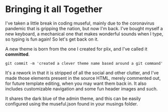 
[meta-date]: <> (2020-04-11T10:05:04.217Z)
[meta-branch]: <> (master)
[meta-commit]: <> (none)
[meta-user]: <> (Lee Nattress)

# Bringing it all Together

I've taken a little break in coding museful, mainly due to the coronavirus pandemic that is gripping the nation, but now I'm back. I've bought myself a new keyboard, a mechanical one that makes wonderful sounds when I type, so typing is fun again! So let's get back on it.

A new theme is born from the one I created for plix, and I've called it __committed__.

`git commit -m 'created a clever theme name based around a git command'`

It's a rework in that it is stripped of all the social and other clutter, and I've made those elements present in the source HTML, merely commented out, for future template editing, when you may want them back in. It also includes customizable navigation and some fun header images and such.

It shares the dark blue of the admin theme, and this can be easily configured using the museful.json found in your musings folder.